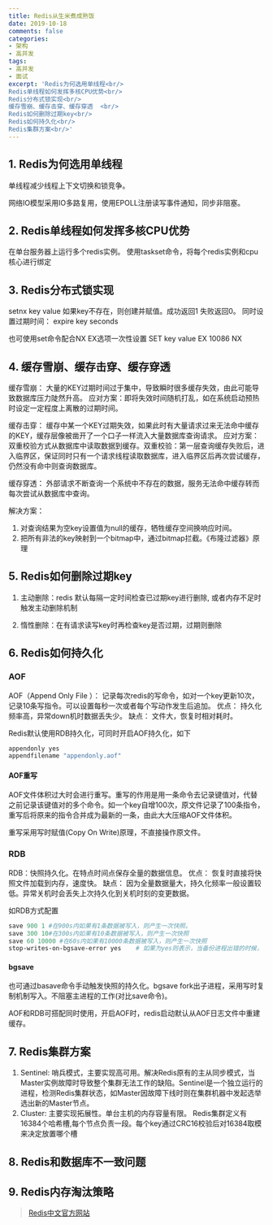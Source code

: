 ```yaml
---
title: Redis从生米煮成熟饭
date: 2019-10-18
comments: false
categories:
- 架构
- 高并发
tags:
- 高并发
- 面试
excerpt: 'Redis为何选用单线程<br/> 
Redis单线程如何发挥多核CPU优势<br/>
Redis分布式锁实现<br/>
缓存雪崩、缓存击穿、缓存穿透  <br/>
Redis如何删除过期key<br/> 
Redis如何持久化<br/>
Redis集群方案<br/>'
---
```

## 1. Redis为何选用单线程
单线程减少线程上下文切换和锁竞争。

网络IO模型采用IO多路复用，使用EPOLL注册读写事件通知，同步非阻塞。

## 2. Redis单线程如何发挥多核CPU优势
在单台服务器上运行多个redis实例。
使用taskset命令，将每个redis实例和cpu核心进行绑定

## 3. Redis分布式锁实现
setnx  key value
如果key不存在，则创建并赋值。成功返回1 失败返回0。
同时设置过期时间： expire key seconds

也可使用set命令配合NX EX选项一次性设置
SET key  value EX 10086 NX

## 4. 缓存雪崩、缓存击穿、缓存穿透
缓存雪崩： 大量的KEY过期时间过于集中，导致瞬时很多缓存失效，由此可能导致数据库压力陡然升高。
应对方案：即将失效时间随机打乱，如在系统启动预热时设定一定程度上离散的过期时间。

缓存击穿： 缓存中某一个KEY过期失效，如果此时有大量请求过来无法命中缓存的KEY，缓存层像被凿开了一个口子一样流入大量数据库查询请求。
应对方案：双重校验方式从数据库中读取数据到缓存。双重校验：第一层查询缓存失败后，进入临界区，保证同时只有一个请求线程读取数据库，进入临界区后再次尝试缓存，仍然没有命中则查询数据库。

缓存穿透： 外部请求不断查询一个系统中不存在的数据，服务无法命中缓存转而每次尝试从数据库中查询。

解决方案：
1. 对查询结果为空key设置值为null的缓存，牺牲缓存空间换响应时间。
2. 把所有非法的key映射到一个bitmap中，通过bitmap拦截。《布隆过滤器》原理

## 5. Redis如何删除过期key
 1. 主动删除：redis 默认每隔一定时间检查已过期key进行删除, 或者内存不足时触发主动删除机制
 
 2. 惰性删除：在有请求读写key时再检查key是否过期，过期则删除
 
## 6. Redis如何持久化
### AOF
AOF（Append Only File ）： 记录每次redis的写命令，如对一个key更新10次，记录10条写指令。可以设置每秒一次或者每个写动作发生后追加。
优点： 持久化频率高，异常down机时数据丢失少。
缺点： 文件大，恢复时相对耗时。

Redis默认使用RDB持久化，可同时开启AOF持久化，如下
```powershell
appendonly yes
appendfilename "appendonly.aof"
```
#### AOF重写
AOF文件体积过大时会进行重写。重写的作用是用一条命令去记录键值对，代替之前记录该键值对的多个命令。如一个key自增100次，原文件记录了100条指令，重写后将原来的指令合并成为最新的一条，由此大大压缩AOF文件体积。

 重写采用写时赋值(Copy On Write)原理，不直接操作原文件。

### RDB

RDB：快照持久化。在特点时间点保存全量的数据信息。
优点： 恢复时直接将快照文件加载到内存，速度快。
缺点： 因为全量数据量大，持久化频率一般设置较低。异常关机时会丢失上次持久化到关机时刻的变更数据。

如RDB方式配置
```powershell
save 900 1 #在900s内如果有1条数据被写入，则产生一次快照。 
save 300 10#在300s内如果有10条数据被写入，则产生一次快照   
save 60 10000 #在60s内如果有10000条数据被写入，则产生一次快照  
stop-writes-on-bgsave-error yes    # 如果为yes则表示，当备份进程出错的时候，   主进程就停止进行接受新的写入操作，这样是为了保护持久化的数据一致性的问题。
```
#### bgsave
也可通过basave命令手动触发快照的持久化。bgsave fork出子进程，采用写时复制机制写入。不阻塞主进程的工作(对比save命令)。

AOF和RDB可搭配同时使用，开启AOF时，redis启动默认从AOF日志文件中重建缓存。


## 7. Redis集群方案
1. Sentinel: 哨兵模式，主要实现高可用。解决Redis原有的主从同步模式，当Master实例故障时导致整个集群无法工作的缺陷。Sentinel是一个独立运行的进程，检测Redis集群状态，如Master因故障下线时则在集群机器中发起选举选出新的Master节点。
2. Cluster: 主要实现拓展性。单台主机的内存容量有限。 Redis集群定义有16384个哈希槽,每个节点负责一段。每个key通过CRC16校验后对16384取模来决定放置哪个槽

## 8. Redis和数据库不一致问题

## 9. Redis内存淘汰策略

> [Redis中文官方网站](http://www.redis.cn)
